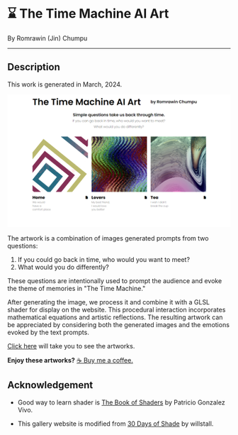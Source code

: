 # ⌛ The Time Machine AI Art

By Romrawin (Jin) Chumpu

---

## Description

This work is generated in March, 2024.

![page-cover](page-cover.png)

The artwork is a combination of images generated prompts from two questions:

1. If you could go back in time, who would you want to meet?
2. What would you do differently?

These questions are intentionally used to prompt the audience and evoke the theme of memories in "The Time Machine."

After generating the image, we process it and combine it with a GLSL shader for display on the website. This procedural interaction incorporates mathematical equations and artistic reflections. The resulting artwork can be appreciated by considering both the generated images and the emotions evoked by the text prompts.


[Click here](https://the-time-machine-aiart.github.io/) will take you to see the artworks.

**Enjoy these artworks?** [☕ Buy me a coffee.](https://www.buymeacoffee.com/romrawinjp)

## Acknowledgement

- Good way to learn shader is [The Book of Shaders](https://thebookofshaders.com/) by Patricio Gonzalez Vivo.

- This gallery website is modified from [30 Days of Shade](http://30daysofshade.com/) by willstall.
